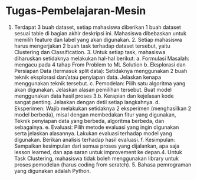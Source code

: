 # Tugas-Pembelajaran-Mesin
1. Terdapat 3 buah dataset, setiap mahasiswa diberikan 1 buah dataset sesuai table di bagian  akhir deskripsi ini. Mahasiswa dibebaskan untuk memilih feature dan label yang akan  digunakan. 2. Setiap mahasiswa harus mengerjakan 2 buah task terhadap dataset tersebut, yaitu  Clustering dan Classification. 3. Untuk setiap task, mahasiswa diharuskan setidaknya melakukan hal-hal berikut: a. Formulasi Masalah: mengacu pada 4 tahap From Problem to ML Solution b. Eksplorasi dan Persiapan Data (termasuk split data): Setidaknya menggunakan 2  buah teknik eksplorasi dan/atau penyiapan data. Jelaskan kenapa menggunakan  teknik tersebut. c. Pemodelan: Pilih satu algoritma yang akan digunakan. Jelaskan alasan pemilihan  tersebut. Buat model menggunakan data hasil proses 3.b. Kerapian dan kejelasan  kode sangat penting. Jelaskan dengan detil setiap langkahnya. d. Eksperimen: Wajib melakukan setidaknya 2 eksperimen (menghasilkan 2 model  berbeda), misal dengan membedakan fitur yang digunakan, Teknik penyiapan data  yang berbeda, algoritma berbeda, dan sebagainya. e. Evaluasi: Pilih metode evaluasi yang ingin digunakan serta jelaskan alasannya.  Lakukan evaluasi terhadap model yang digunakan. Berikan analisis terhadap hasil  evaluasi. f. Kesimpulan: Sampaikan kesimpulan dari semua proses yang dijalankan, apa saja  lesson learned, dan apa saran untuk improvement ke depan.4. Untuk Task Clustering, mahasiswa tidak boleh menggunakan library untuk proses  pemodelan (harus coding from scratch). 5. Bahasa pemrograman yang digunakan adalah Python.
